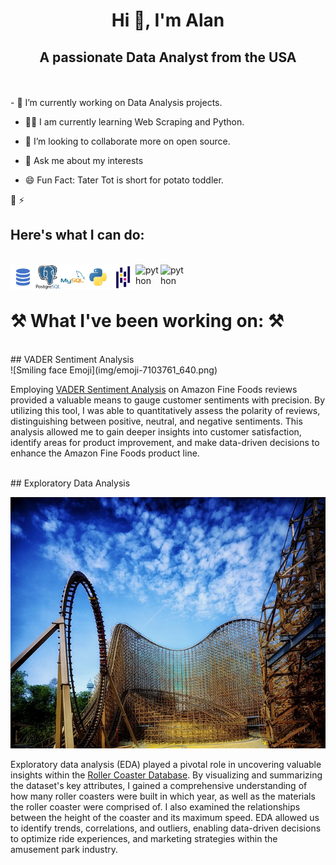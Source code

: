 <h1 align="center">Hi 👋, I'm Alan</h1>
<h2 align="center">A passionate Data Analyst from the USA</h2>
<br/>
<br/>
- 🔭  I’m currently working on Data Analysis projects.

- 👨‍💻  I am currently learning Web Scraping and Python.

- 👯  I’m looking to collaborate more on open source.

- 💬  Ask me about my interests

- 😄  Fun Fact:  Tater Tot is short for potato toddler.<br/>

🌱
⚡
<br/>

## Here's what I can do:
<br/>
<img align="left" alt="postgreSQL" width="40px" src="https://raw.githubusercontent.com/github/explore/80688e429a7d4ef2fca1e82350fe8e3517d3494d/topics/sql/sql.png">
<img align="left" alt="postgreSQL" width="40px" src="https://raw.githubusercontent.com/devicons/devicon/master/icons/postgresql/postgresql-original-wordmark.svg" alt="postgresql" width="40" />
<img align="left" alt="SQL" width="40px" src="https://raw.githubusercontent.com/devicons/devicon/master/icons/mysql/mysql-original-wordmark.svg" alt="mysql" width="40" height="40" />
<img align="left" alt="python" width="40px" src="https://raw.githubusercontent.com/github/explore/80688e429a7d4ef2fca1e82350fe8e3517d3494d/topics/python/python.png" />
<img align="left" alt="python" width="40px" src="https://raw.githubusercontent.com/devicons/devicon/2ae2a900d2f041da66e950e4d48052658d850630/icons/pandas/pandas-original.svg" alt="pandas"/>
<img align="left" alt="python" width="40px" src="https://seaborn.pydata.org/_images/logo-mark-lightbg.svg" alt="seaborn" width="40"/> 
<img align="left" alt="python" width="40px" 
src="https://avatars.githubusercontent.com/u/828667?s=200&v=4"/>
<br/>
<br/>


# ⚒️ What I've been working on: ⚒️
<br/>
## VADER Sentiment Analysis
<br/>
![Smiling face Emoji](img/emoji-7103761_640.png)

Employing [VADER Sentiment Analysis](https://github.com/aedeguzman/aedeguzman.github.io/blob/09b4b1ac90f05597b419e31bda490f8481787470/Sentiment%20Analysis.ipynb) on Amazon Fine Foods reviews provided a valuable means to gauge customer sentiments with precision. By utilizing this tool, I was able to quantitatively assess the polarity of reviews, distinguishing between positive, neutral, and negative sentiments. This analysis allowed me to gain deeper insights into customer satisfaction, identify areas for product improvement, and make data-driven decisions to enhance the Amazon Fine Foods product line.   

<br/>
## Exploratory Data Analysis
<br/>

![Roller Coaster](img/kings-island-211994_640.jpg)

Exploratory data analysis (EDA) played a pivotal role in uncovering valuable insights within the  [Roller Coaster Database](https://github.com/aedeguzman/aedeguzman.github.io/blob/ffdbb82542040c1322ff0f38ccce84afb0a73b0c/Roller%20Coaster%20EDA.ipynb).  By visualizing and summarizing the dataset's key attributes, I gained a comprehensive understanding of how many roller coasters were built in which year,  as well as the materials the roller coaster were comprised of.  I also examined the relationships between the height of the coaster and its maximum speed.  EDA allowed us to identify trends, correlations, and outliers, enabling data-driven decisions to optimize ride experiences, and marketing strategies within the amusement park industry.      


